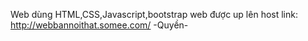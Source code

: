 Web dùng HTML,CSS,Javascript,bootstrap
web được up lên host link: http://webbannoithat.somee.com/
-Quyền-
